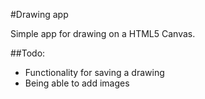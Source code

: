 #Drawing app

Simple app for drawing on a HTML5 Canvas.

##Todo:
* Functionality for saving a drawing
* Being able to add images
